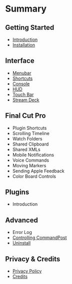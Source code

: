 # Summary

## Getting Started

* [Introduction](README.md)
* [Installation](getting_started/installation/README.md)

## Interface

* [Menubar](interface/menubar/README.md)
* [Shortcuts](interface/shortcuts/README.md)
* [Console](interface/console/README.md)
* [HUD](interface/hud/README.md)
* [Touch Bar](interface/touchbar/README.md)
* [Stream Deck](interface/streamdeck/README.md)

## Final Cut Pro

* Plugin Shortcuts
* Scrolling Timeline
* Watch Folders
* Shared Clipboard
* Shared XMLs
* Mobile Notifications
* Voice Commands
* Moving Markers
* Sending Apple Feedback
* Color Board Controls

## Plugins

* Introduction

## Advanced

* Error Log
* [Controlling CommandPost](advanced/controlling_commandpost/README.md)
* [Uninstall](getting_started/uninstall/README.md)

## Privacy & Credits

* [Privacy Policy](getting_started/privacy_policy/README.md)
* [Credits](getting_started/credits/README.md)